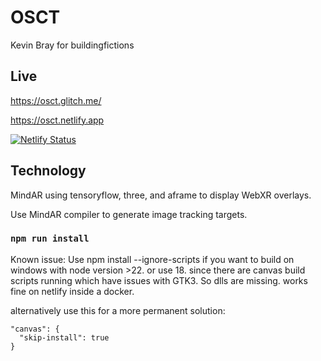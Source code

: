 # OSCT

Kevin Bray for buildingfictions

## Live

https://osct.glitch.me/

https://osct.netlify.app 

[![Netlify Status](https://api.netlify.com/api/v1/badges/98de0d7b-4e71-4848-b987-6caa89675835/deploy-status)](https://app.netlify.com/sites/osct/deploys)

## Technology

MindAR using tensoryflow, three, and aframe to display WebXR overlays.

Use MindAR compiler to generate image tracking targets.

### `npm run install`

Known issue: Use npm install --ignore-scripts if you want to build on windows with node version >22. or use 18. since there are canvas build scripts running which have issues with GTK3. So dlls are missing. works fine on netlify inside a docker.

alternatively use this for a more permanent solution:

```
"canvas": {
  "skip-install": true
}
```

